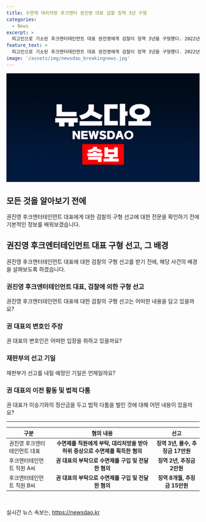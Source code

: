 ```yaml
---
title: 수면제 대리처방 후크엔터 권진영 대표 검찰 징역 3년 구형
categories:
  - News
excerpt: >
  피고인으로 기소된 후크엔터테인먼트 대표 권진영에게 검찰이 징역 3년을 구형했다. 2022년 1~7월, 2명의 직원에게 허위 증상으로 수면제를 대리처방 받아 전달받는 방식으로 수면제를 수수한 혐의를 받는 권 대표는 검찰 신문에서 모두를 인정했다. 변호인은 뇌경색으로 인해 좌반신 마비 증상의 치료 목적으로 수면제를 복용해왔다고 주장했다. 관련된 재판은 다음달 8일에 예정돼 있다. 2002년 후크엔터테인먼트를 설립한 권 대표는 소속 가수와 최근 법적 다툼을 벌이기도 했다.
feature_text: >
  피고인으로 기소된 후크엔터테인먼트 대표 권진영에게 검찰이 징역 3년을 구형했다. 2022년 1~7월, 2명의 직원에게 허위 증상으로 수면제를 대리처방 받아 전달받는 방식으로 수면제를 수수한 혐의를 받는 권 대표는 검찰 신문에서 모두를 인정했다. 변호인은 뇌경색으로 인해 좌반신 마비 증상의 치료 목적으로 수면제를 복용해왔다고 주장했다. 관련된 재판은 다음달 8일에 예정돼 있다. 2002년 후크엔터테인먼트를 설립한 권 대표는 소속 가수와 최근 법적 다툼을 벌이기도 했다.
image: '/assets/img/newsdao_breakingnews.jpg'
---
```


<p><img src="/assets/img/newsdao_breakingnews.jpg" alt="ontimetimes 속보" /></p>

<h2 data-ke-size="size26">모든 것을 알아보기 전에</h2>

<p data-ke-size="size16">권진영 후크엔터테인먼트 대표에게 대한 검찰의 구형 선고에 대한 전문을 확인하기 전에 기본적인 정보를 배워보겠습니다.</p>

<h2 data-ke-size="size24">권진영 후크엔터테인먼트 대표 구형 선고, 그 배경</h2>

<p data-ke-size="size16">권진영 후크엔터테인먼트 대표에 대한 검찰의 구형 선고를 받기 전에, 해당 사건의 배경을 살펴보도록 하겠습니다.</p>

<h3 data-ke-size="size22">권진영 후크엔터테인먼트 대표, 검찰에 의한 구형 선고</h3>

<p data-ke-size="size16">권진영 후크엔터테인먼트 대표에 대한 검찰의 구형 선고는 어떠한 내용을 담고 있을까요?</p>

<h3 data-ke-size="size22">권 대표의 변호인 주장</h3>

<p data-ke-size="size16">권 대표의 변호인은 어떠한 입장을 취하고 있을까요?</p>

<h3 data-ke-size="size22">재판부의 선고 기일</h3>

<p data-ke-size="size16">재판부가 선고를 내릴 예정인 기일은 언제일까요?</p>

<h3 data-ke-size="size22">권 대표의 이전 활동 및 법적 다툼</h3>

<p data-ke-size="size16">권 대표가 이승기와의 정산금을 두고 법적 다툼을 벌인 것에 대해 어떤 내용이 있을까요?</p>

<hr>

<table>
  <thead>
    <tr>
      <th>구분</th>
      <th>혐의 내용</th>
      <th>선고</th>
    </tr>
  </thead>
  <tbody>
    <tr>
      <td>권진영 후크엔터테인먼트 대표</td>
      <td style="text-align: center; height: 17px;"><b>수면제를 직원에게 부탁, 대리처방을 받아 허위 증상으로 수면제를 획득한 혐의</b></td>
      <td style="text-align: center; height: 17px;"><b>징역 3년, 몰수, 추징금 17만원</b></td>
    </tr>
    <tr>
      <td>후크엔터테인먼트 직원 A씨</td>
      <td style="text-align: center; height: 17px;"><b>권 대표의 부탁으로 수면제를 구입 및 전달한 혐의</b></td>
      <td style="text-align: center; height: 17px;"><b>징역 2년, 추징금 2만원</b></td>
    </tr>
    <tr>
      <td>후크엔터테인먼트 직원 B씨</td>
      <td style="text-align: center; height: 17px;"><b>권 대표의 부탁으로 수면제를 구입 및 전달한 혐의</b></td>
      <td style="text-align: center; height: 17px;"><b>징역 8개월, 추징금 15만원</b></td>
    </tr>
  </tbody>
</table>

<p data-ke-size="size16">&nbsp;</p>
실시간 뉴스 속보는, <a href="https://newsdao.kr" rel="dofollow">https://newsdao.kr</a>


